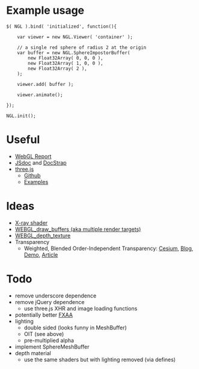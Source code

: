 

Example usage
=============

	$( NGL ).bind( 'initialized', function(){
		
		var viewer = new NGL.Viewer( 'container' );

		// a single red sphere of radius 2 at the origin
		var buffer = new NGL.SphereImpostorBuffer(
			new Float32Array( 0, 0, 0 ),
			new Float32Array( 1, 0, 0 ),
			new Float32Array( 2 ),
		);

		viewer.add( buffer );

		viewer.animate();

	});

	NGL.init();


Useful
======

* [WebGL Report](http://webglreport.com/)
* [JSdoc](http://usejsdoc.org/) and [DocStrap](https://github.com/terryweiss/docstrap)
* [three.js](http://threejs.org/)
	* [Github](https://github.com/mrdoob/three.js/)
	* [Examples](http://threejs.org/examples/)


Ideas
=====

* [X-ray shader](https://github.com/cryos/avogadro/tree/master/libavogadro/src/extensions/shaders)
* [WEBGL_draw_buffers (aka multiple render targets)](https://hacks.mozilla.org/2014/01/webgl-deferred-shading/)
* [WEBGL_depth_texture](http://blog.tojicode.com/2012/07/using-webgldepthtexture.html)
* Transparency
	* Weighted, Blended Order-Independent Transparency:
	  [Cesium](http://cesiumjs.org/2014/03/14/Weighted-Blended-Order-Independent-Transparency/),
	  [Blog](http://casual-effects.blogspot.de/2014/03/weighted-blended-order-independent.html),
	  [Demo](http://bagnell.github.io/cesium/Apps/Sandcastle/gallery/OIT.html),
	  [Article](http://jcgt.org/published/0002/02/09/)


Todo
====

* remove underscore dependence
* remove jQuery dependence
	* use three.js XHR and image loading functions
* potentially better [FXAA](https://github.com/AnalyticalGraphicsInc/cesium/blob/master/Source/Shaders/PostProcessFilters/FXAA.glsl)
* lighting
	* double sided (looks funny in MeshBuffer)
	* OIT (see above)
	* pre-multiplied alpha
* implement SphereMeshBuffer
* depth material
	* use the same shaders but with lighting removed (via defines)





